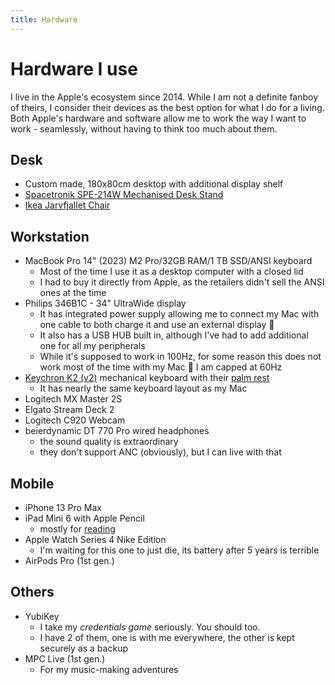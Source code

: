 ```yaml
---
title: Hardware
---
```

# Hardware I use

I live in the Apple's ecosystem since 2014. While I am not a definite fanboy of theirs, I consider their devices as the best option for what I do for a living. Both Apple's hardware and software allow me to work the way I want to work - seamlessly, without having to think too much about them.

## Desk
- Custom made, 180x80cm desktop with additional display shelf
- [Spacetronik SPE-214W Mechanised Desk Stand](https://shop.spacetronik.eu/elektryczny-stelaz-biurkowy-spacetronik-spe-214w)
- [Ikea Jarvfjallet Chair](https://www.ikea.com/pl/pl/p/jaervfjaellet-krzeslo-biurowe-z-podlokietnikami-glose-czarny-80510639/)

## Workstation

* MacBook Pro 14" (2023) M2 Pro/32GB RAM/1 TB SSD/ANSI keyboard
	* Most of the time I use it as a desktop computer with a closed lid
	* I had to buy it directly from Apple, as the retailers didn't sell the ANSI ones at the time
* Philips 346B1C - 34" UltraWide display
	* It has integrated power supply allowing me to connect my Mac with one cable to both charge it and use an external display 💪
	* It also has a USB HUB built in, although I've had to add additional one for all my peripherals
	* While it's supposed to work in 100Hz, for some reason this does not work most of the time with my Mac 🤔 I am capped at 60Hz
* [Keychron K2 (v2)](https://www.keychron.com/products/keychron-k2-wireless-mechanical-keyboard) mechanical keyboard with their [palm rest](https://www.keychron.com/products/keychron-keyboard-wooden-palm-rest)
	* It has nearly the same keyboard layout as my Mac
* Logitech MX Master 2S
* Elgato Stream Deck 2
* Logitech C920 Webcam
* beierdynamic DT 770 Pro wired headphones
	* the sound quality is extraordinary
	* they don't support ANC (obviously), but I can live with that

## Mobile
- iPhone 13 Pro Max
- iPad Mini 6 with Apple Pencil
	- mostly for [reading](/reading/how-I-read.md)
- Apple Watch Series 4 Nike Edition
	- I'm waiting for this one to just die, its battery after 5 years is terrible
- AirPods Pro (1st gen.)

## Others
* YubiKey
	* I take my _credentials game_ seriously. You should too.
	* I have 2 of them, one is with me everywhere, the other is kept securely as a backup
* MPC Live (1st gen.)
	* For my music-making adventures